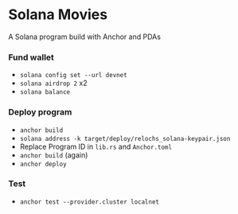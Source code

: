# Solana Movies

A Solana program build with Anchor and PDAs

### Fund wallet

- `solana config set --url devnet`
- `solana airdrop 2` x2
- `solana balance`

### Deploy program

- `anchor build`
- `solana address -k target/deploy/relochs_solana-keypair.json`
- Replace Program ID in `lib.rs` and `Anchor.toml`
- `anchor build` (again)
- `anchor deploy`

### Test

- `anchor test --provider.cluster localnet`
